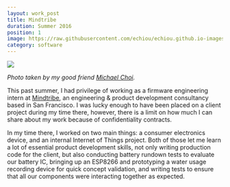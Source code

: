 ```yaml
---
layout: work_post
title: Mindtribe
duration: Summer 2016
position: 1
image: https://raw.githubusercontent.com/echiou/echiou.github.io-images/master/Work/MT/Nightlight.png
category: software
---
```

![][mindtribe-1]

*Photo taken by my good friend [Michael Choi](http://mechachoi.com).*

This past summer, I had privilege of working as a firmware engineering intern at [Mindtribe](http://mindtribe.com), an engineering & product development consultancy based in San Francisco. I was lucky enough to have been placed on a client project during my time there, however, there is a limit on how much I can share about my work because of confidentiality contracts.

In my time there, I worked on two main things: a consumer electronics device, and an internal Internet of Things project. Both of those let me learn a lot of essential product development skills, not only writing production code for the client, but also conducting battery rundown tests to evaluate our battery IC, bringing up an ESP8266 and prototyping a water usage recording device for quick concept validation, and writing tests to ensure that all our components were interacting together as expected.

[mindtribe-1]: https://raw.githubusercontent.com/echiou/echiou.github.io-images/master/Work/MT/Nightlight.png
